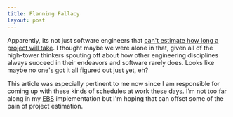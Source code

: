 ```yaml
--- 
title: Planning Fallacy
layout: post
---
```

Apparently, its not just software engineers that [can't estimate how long a project will take](http://www.overcomingbias.com/2007/09/planning-fallac.html). I thought maybe we were alone in that, given all of the high-tower thinkers spouting off about how other engineering disciplines always succeed in their endeavors and software rarely does. Looks like maybe no one's got it all figured out just yet, eh?

This article was especially pertinent to me now since I am responsible for coming up with these kinds of schedules at work these days. I'm not too far along in my [EBS](/blog/2007/10/27/evidence-based-scheduling) implementation but I'm hoping that can offset some of the pain of project estimation.
